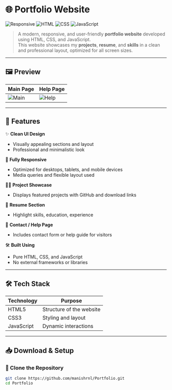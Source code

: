 # 🌐 Portfolio Website

![Responsive](https://img.shields.io/badge/Responsive-Design-007BFF?style=for-the-badge)
![HTML](https://img.shields.io/badge/HTML-5-orange?style=for-the-badge)
![CSS](https://img.shields.io/badge/CSS-3-blue?style=for-the-badge)
![JavaScript](https://img.shields.io/badge/JavaScript-ES6-yellow?style=for-the-badge)

> A modern, responsive, and user-friendly **portfolio website** developed using HTML, CSS, and JavaScript.  
> This website showcases my **projects**, **resume**, and **skills** in a clean and professional layout, optimized for all screen sizes.

---

## 🖼️ Preview

| Main Page | Help Page |
|-----------|-----------|
| ![Main](images/Main_Screen.png) | ![Help](images/Help.png) |

---

## 🚀 Features

✨ **Clean UI Design**  
- Visually appealing sections and layout  
- Professional and minimalistic look

📱 **Fully Responsive**  
- Optimized for desktops, tablets, and mobile devices  
- Media queries and flexible layout used

🧑‍💻 **Project Showcase**  
- Displays featured projects with GitHub and download links

📄 **Resume Section**  
- Highlight skills, education, experience

📧 **Contact / Help Page**  
- Includes contact form or help guide for visitors

🛠 **Built Using**  
- Pure HTML, CSS, and JavaScript  
- No external frameworks or libraries

---

## 🛠️ Tech Stack

| Technology | Purpose                  |
|------------|--------------------------|
| HTML5      | Structure of the website |
| CSS3       | Styling and layout       |
| JavaScript | Dynamic interactions     |

---

## 📥 Download & Setup

### 🔗 Clone the Repository

```bash
git clone https://github.com/manishrnl/Portfolio.git
cd Portfolio
